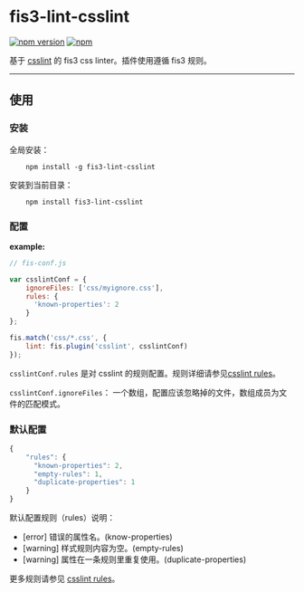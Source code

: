 # fis3-lint-csslint

[![npm version](https://badge.fury.io/js/fis3-lint-csslint.svg)](https://badge.fury.io/js/fis3-lint-csslint)  [![npm](https://img.shields.io/npm/dt/fis3-lint-csslint.svg)](http://npm-stat.com/charts.html?package=fis3-lint-csslint&author=zhangyihua&from=2016-01-01&to=2116-01-24)

基于 [csslint](https://github.com/CSSLint/csslint) 的 fis3 css linter。插件使用遵循 fis3 规则。

----

## 使用

### 安装

全局安装：

```cli
	npm install -g fis3-lint-csslint
```

安装到当前目录：

```cli
	npm install fis3-lint-csslint
```

### 配置

**example:**

```javascript
// fis-conf.js

var csslintConf = {
	ignoreFiles: ['css/myignore.css'],
	rules: {
	  'known-properties': 2
	}
};

fis.match('css/*.css', {
	lint: fis.plugin('csslint', csslintConf)
});

```

`csslintConf.rules` 是对 csslint 的规则配置。规则详细请参见[csslint rules](https://github.com/CSSLint/csslint/wiki/Rules)。

`csslintConf.ignoreFiles`： 一个数组，配置应该忽略掉的文件，数组成员为文件的匹配模式。

### 默认配置

```js
{
	"rules": {
	  "known-properties": 2,
	  "empty-rules": 1,
	  "duplicate-properties": 1
	}
}

```

默认配置规则（rules）说明：

- [error] 错误的属性名。(know-properties)
- [warning] 样式规则内容为空。(empty-rules)
- [warning] 属性在一条规则里重复使用。(duplicate-properties)

更多规则请参见 [csslint rules](https://github.com/CSSLint/csslint/wiki/Rules)。